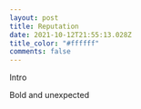 ```yaml
---
layout: post
title: Reputation
date: 2021-10-12T21:55:13.028Z
title_color: "#ffffff"
comments: false
---
```

Intro

Bold and unexpected